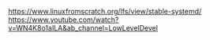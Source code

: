 https://www.linuxfromscratch.org/lfs/view/stable-systemd/
https://www.youtube.com/watch?v=WN4K8o1aILA&ab_channel=LowLevelDevel
